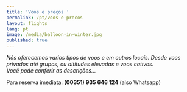 ```yaml
---
title: 'Voos e preços '
permalink: /pt/voos-e-precos
layout: flights
lang: pt
image: /media/balloon-in-winter.jpg
published: true
---
```

_Nós oferecemos varios tipos de voos e em outros locais. Desde voos privados até grupos, ou altitudes elevadas e voos cativos.\
Você pode conferir as descrições…_

Para reserva imediata: **(00351) 935 646 124**  (also Whatsapp)
